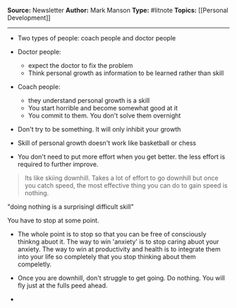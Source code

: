 ---
---
**Source:** Newsletter
**Author:** Mark Manson
**Type:** #litnote 
**Topics:** [[Personal Development]] 

----
- Two types of people: coach people and doctor people
- Doctor people:
	- expect the doctor to fix the problem
	- Think personal growth as information to be learned rather than skill
- Coach people:
	- they understand personal growth is a skill
	- You start horrible and become somewhat good at it
	- You commit to them. You don't solve them overnight

- Don't try to be something. It will only inhibit your growth
- Skill of personal growth doesn't work like basketball or chess
- You don't need to put more effort when you get better. the less effort is required to further improve.

> Its like skiing downhill. Takes a lot of effort to go downhill but once you catch speed, the most effective thing you can do to gain speed is nothing.

"doing nothing is a surprisingl difficult skill"

You have to stop at some point. 
- The whole point is to stop so that you can be free of consciously thinkng abuot it. The way to win 'anxiety' is to stop caring abuot your anxiety. The way to win at productivity and health is to integrate them into your life so completely that you stop thinking about them compeletly.


- Once you are downhill, don't struggle to get going. Do nothing. You will fly just at the fulls peed ahead.
- 

